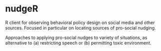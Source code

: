 # nudgeR

R client for observing behavioral policy design on social media and other sources. Focused in particular on locating sources of pro-social nudging. 

Approaches to applying pro-social nudges to variety of situations, as alternative to (a) restricting speech or (b) permitting toxic environment. 
